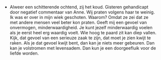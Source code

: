 - Alweer een schitterende ochtend, zij het koud. Gisteren gehandicapt door negatief commentaar van Anne. Wij praten volgens haar te weinig. Ik was er over in mijn wiek geschoten. Waarom? Omdat ze zei dat ze met andere mensen veel beter kon praten. Geeft mij een gevoel van onvermogen, minderwaardigheid. Je kunt jezelf minderwaardig voelen als je eerst heel erg waardig voelt. Wie hoog te paard zit kan diep vallen. Kijk, dat gevoel van een serieuze zaak te zijn, dat moet je zien kwijt te raken. Als je dat gevoel kwijt bent, dan kan je niets meer gebeuren. Dan kan je volstromen met levensadem. Dan kun je een doorgeefluik voor de liefde worden.